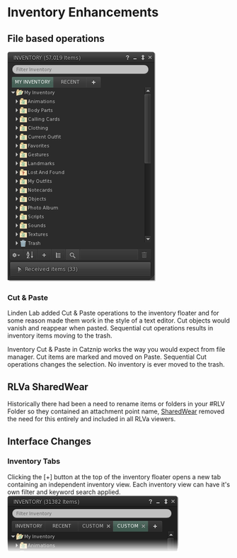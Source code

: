 # Inventory Enhancements

## File based operations

![Plain Inventory Floater >](./inventory/floater_inventory_plain.png)

### Cut & Paste

Linden Lab added Cut & Paste operations to the inventory floater and for some reason made them work in the style of a text editor. Cut objects would vanish and reappear when pasted. Sequential cut operations results in inventory items moving to the trash.

Inventory Cut & Paste in Catznip works the way you would expect from file manager. Cut items are marked and moved on Paste. Sequential Cut operations changes the selection. No inventory is ever moved to the trash.

## RLVa SharedWear

Historically there had been a need to rename items or folders in your #RLV Folder so they contained an attachment point name, [SharedWear](shared_wear.md) removed the need for this entirely and included in all RLVa viewers.

## Interface Changes

### Inventory Tabs

Clicking the [\+] button at the top of the inventory floater opens a new tab containing an independent inventory view. Each inventory view can have it's own filter and keyword search applied.
![Tabbed Inventory ><](./inventory/inventory_tabs.png)
